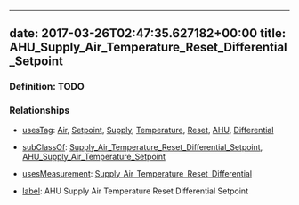 
---
date: 2017-03-26T02:47:35.627182+00:00
title: AHU_Supply_Air_Temperature_Reset_Differential_Setpoint
---
### Definition: TODO

### Relationships

* [usesTag](https://brickschema.org/schema/1.0/BrickFrame#usesTag): [Air](https://brickschema.org/schema/1.0/BrickTag#Air), [Setpoint](https://brickschema.org/schema/1.0/BrickTag#Setpoint), [Supply](https://brickschema.org/schema/1.0/BrickTag#Supply), [Temperature](https://brickschema.org/schema/1.0/BrickTag#Temperature), [Reset](https://brickschema.org/schema/1.0/BrickTag#Reset), [AHU](https://brickschema.org/schema/1.0/BrickTag#AHU), [Differential](https://brickschema.org/schema/1.0/BrickTag#Differential)

* [subClassOf](http://www.w3.org/2000/01/rdf-schema#subClassOf): [Supply_Air_Temperature_Reset_Differential_Setpoint](https://brickschema.org/schema/1.0/Brick#Supply_Air_Temperature_Reset_Differential_Setpoint), [AHU_Supply_Air_Temperature_Setpoint](https://brickschema.org/schema/1.0/Brick#AHU_Supply_Air_Temperature_Setpoint)

* [usesMeasurement](https://brickschema.org/schema/1.0/BrickFrame#usesMeasurement): [Supply_Air_Temperature_Reset_Differential](https://brickschema.org/schema/1.0/Brick#Supply_Air_Temperature_Reset_Differential)

* [label](http://www.w3.org/2000/01/rdf-schema#label): AHU Supply Air Temperature Reset Differential Setpoint
